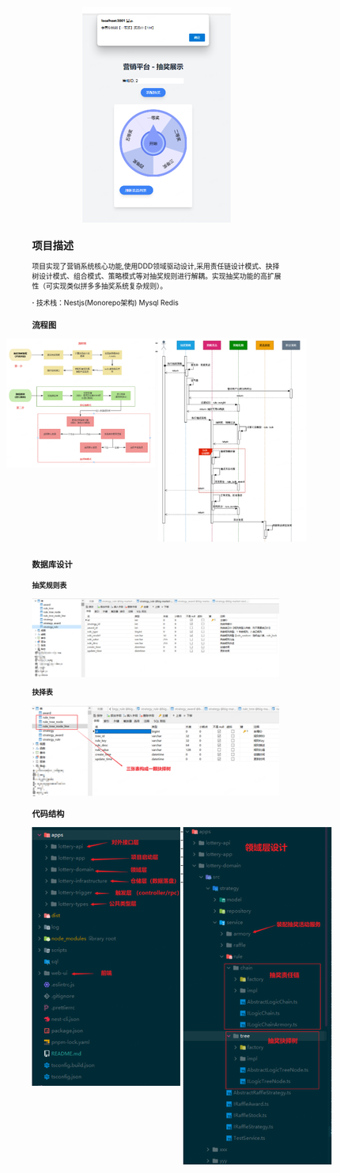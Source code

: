 



<div style="display: flex;align-items: center;justify-content: center;padding-top: 20px">
    <img style="width: 300px;"  src="https://raw.githubusercontent.com/PanamaHat123/images/refs/heads/master/raffle%E5%89%8D%E7%AB%AF%E5%B1%95%E7%A4%BA.png"/>
</div>

## 项目描述
项目实现了营销系统核心功能,使用DDD领域驱动设计,采用责任链设计模式、抉择树设计模式、组合模式、策略模式等对抽奖规则进行解耦。实现抽奖功能的高扩展性（可实现类似拼多多抽奖系统复杂规则）。

**·** 技术栈：Nestjs(Monorepo架构) Mysql Redis

### 流程图
<div style="display: flex;align-items: start;justify-content: center">
    <img style="width: 300px;"  src="https://raw.githubusercontent.com/PanamaHat123/images/refs/heads/master/raffle%E6%B5%81%E7%A8%8B%E5%9B%BE.png"/>
--
<img style="width: 300px;"  src="https://raw.githubusercontent.com/PanamaHat123/images/refs/heads/master/%E6%97%B6%E5%BA%8F%E5%9B%BE.png"/>

</div>
<div style="display: flex;align-items: center;justify-content: center;margin-top: 10px">
</div>

### 数据库设计
#### 抽奖规则表
<div style="display: flex;align-items: center;justify-content: start;margin-top: 10px">
    <img style="width: 500px;"  src="https://raw.githubusercontent.com/PanamaHat123/images/refs/heads/master/%E6%8A%BD%E5%A5%96%E8%A7%84%E5%88%99%E8%A1%A8.png"/>
</div>

#### 抉择表
<div style="display: flex;align-items: center;justify-content: start;margin-top: 10px">
    <img style="width: 500px;"  src="https://raw.githubusercontent.com/PanamaHat123/images/refs/heads/master/raffle%E6%8A%89%E6%8B%A9%E6%A0%91%E8%A1%A8.png"/>
</div>

### 代码结构
<div style="display: flex;align-items: start;justify-content: start;margin-top: 10px">
    <img style="width: 300px;"  src="https://raw.githubusercontent.com/PanamaHat123/images/refs/heads/master/raffle%E4%BB%A3%E7%A0%81%E7%BB%93%E6%9E%84.png"/>
---  ----  
<img style="width: 300px;"  src="https://raw.githubusercontent.com/PanamaHat123/images/refs/heads/master/raffle%E4%BB%A3%E7%A0%81%E9%A2%86%E5%9F%9F%E5%B1%82.png"/>

</div>

